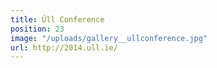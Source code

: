 ```yaml
---
title: Úll Conference
position: 23
image: "/uploads/gallery__ullconference.jpg"
url: http://2014.ull.ie/
---
```


